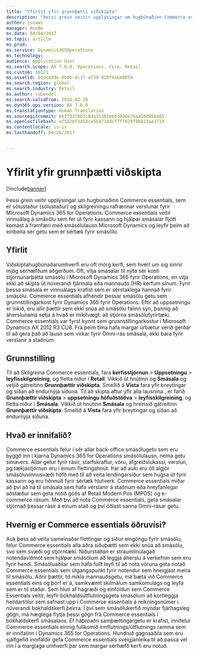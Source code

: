 ```yaml
---
title: "Yfirlit yfir grunnþætti viðskipta"
description: "Þessi grein veitir upplýsingar um hugbúnaðinn Commerce essentials, sem er sölustaður (sölustaður) og skilgreiningu rafrænnar verslunar fyrir Microsoft Dynamics 365 for Operations. Commerce essentials veitir vinnuálag á smásölu sem fer út fyrir kassann og hjálpar smásalar fljótt komast á framfæri með smásölulausn Microsoft Dynamics og leyfir þeim að einbeita sér getu sem er sértæk fyrir smásölu."
author: josaw1
manager: AnnBe
ms.date: 04/04/2017
ms.topic: article
ms.prod: 
ms.service: Dynamics365Operations
ms.technology: 
audience: Application User
ms.search.scope: AX 7.0.0, Operations, Core, Retail
ms.custom: 16121
ms.assetid: 61dced3e-8b6b-4c1f-af39-d20f4ab48659
ms.search.region: global
ms.search.industry: Retail
ms.author: rubendel
ms.search.validFrom: 2016-02-28
ms.dyn365.ops.version: AX 7.0.0
ms.translationtype: Human Translation
ms.sourcegitcommit: 6b1f91f863c8da35362ebb3036e76aa10d95ba65
ms.openlocfilehash: af5b20f3454ce5b4734dcf7ff029f9b813aa3710
ms.contentlocale: is-is
ms.lasthandoff: 04/26/2017


---
```


# <a name="commerce-essentials-overview"></a>Yfirlit yfir grunnþætti viðskipta

[!include[banner](includes/banner.md)]


Þessi grein veitir upplýsingar um hugbúnaðinn Commerce essentials, sem er sölustaður (sölustaður) og skilgreiningu rafrænnar verslunar fyrir Microsoft Dynamics 365 for Operations. Commerce essentials veitir vinnuálag á smásölu sem fer út fyrir kassann og hjálpar smásalar fljótt komast á framfæri með smásölulausn Microsoft Dynamics og leyfir þeim að einbeita sér getu sem er sértæk fyrir smásölu. 

<a name="overview"></a>Yfirlit
--------

Viðskiptahugbúnaðarumhverfi eru oft mörg kerfi, sem hvert um sig sinnir mjög sérhæfðum aðgerðum. Oft, vilja smásalar til nýta sér kosti stjórnunarþátta smásölu í Microsoft Dynamics 365 fyrir Operations, en vilja ekki að skipta út núverandi fjármála eða mannauðs (HR) kerfum sínum. Fyrir þessa smásala er vinnuálags krafist sem er sérstaklega hannað fyrir smásölu. Commerce essentials afhendir þessar smásölu getu sem grunnstillingarkost fyrir Dynamics 365 fyrir Operations. Eftir að uppsetningu er lokið, eru allir þættir sem ekki snúa að smásölu falinn sýn, þannig að áherslunamá setja á hvað er mikilvægt: að stjórna smásölufyrirtæki. Commerce essentials var fyrst kynnt sem grunnstillingarkostur í Microsoft Dynamics AX 2012 R3 CU8. Frá þeim tíma hafa margar úrbætur verið gerðar til að gera það að lausn sem virkar fyrir Omni-rás smásala, ekki bara fyrir verslanir á staðnum.

## <a name="configuration"></a>Grunnstilling
Til að Skilgreina Commerce essentials, fara **kerfisstjórnun** &gt; **Uppsetningu** &gt; **leyfisskilgreining**, og fletta niður í **Retail**. Víkkið út hnútinn og **Smásala** og veljið gátreitinn **Grunnþættir viðskipta**. Smellið á **Vista** fara yfir breytingar og síðan að endurnýja síðuna. Til að skipta aftur yfir alla lausnina , er farið **Grunnþættir viðskipta** &gt; **uppsetningu höfuðstöðva** &gt; **leyfisskilgreining**, og fletta niður í **Smásala**. Víkkið út hnútinn **Smásala** og hreinsið gátreitinn **Grunnþættir viðskipta**. Smellið á **Vista** fara yfir breytingar og síðan að endurnýja síðuna.

## <a name="what-is-included"></a>Hvað er innifalið?
Commerce essentials felur í sér allar back-office smásölugetu sem eru byggð inn í kjarna Dynamics 365 for Operations smásölulausn, nema getu símavers. Allar getur fyrir rásir, starfskraftur, vöru, afgreiðslukassi, verslun, pg tækjastjórnun eru í einum flettingahnút. Þar að auki eru öll algjör smásöluvinnusvæði höfð með til að veita lendingarsíður sem hugsa út fyrir kassann og eru hönnuð fyrir sértæk hlutverk. Commerce essentials miðar að því að ná til smásala sem hafa verslanir á staðnum eða hreyfanlegar aðstæður sem geta notið góðs af Retail Modern Pos (MPOS) og e-commerce rásum. Með því að nota Commerce essentials, geta smásalar stjórnað þessar rásir á einum stað og því öðlast sanna Omni-rásar getu.

## <a name="how-is-commerce-essentials-different"></a>Hvernig er Commerce essentials öðruvísi?
Auk þess að veita sameinaðar flettingar og síður eingöngu fyrir smásölu, felur Commerce essentials alla aðra síðuþætti sem ekki snúa að smásölu, svo sem svæði og stjórntæki. Niðurstaðan er straumlínulagað notendaviðmót sem hjálpar smásölum að leggja áherslu á verkefnin sem eru fyrir hendi. Smásöluaðilar sem hafa fullt leyfi til að nota vöruna geta notað Commerce essentials sem útgangspunkt fyrir notendur sem hneigjast meira til smásölu. Aðrir þættir, td mikla mannauðsgetu, má bæta við Commerce essentials eins og þörf er á, samkvæmt skilmálum  samkomulags og leyfa sem er til staðar. Sem hluti af hagræði og einföldun sem Commerce Essentials veitir, leyfir bókhaldsútflutningsgeta smásölum að kortleggja heildartölur sem safnast upp í Commerce essentials á reikningsnúmer í núverandi bókhaldskerfi þeirra. Í því sem smásölukerfið myndar fjárhagsleg gögn, má hæglega flytja þessi gögn frá Commerce essentials í bókhaldskerfi smásalans. Ef háþróaðri samþættingargetu er krafist, innifelur Commerce essentials einnig fullkomið innflutnings/útflutnings ramma sem er innifalinn í Dynamics 365 for Operations. Hundruð gagnaaðila sem eru sjálfgefið innifaldir gefa Commerce essentials sveigjanleika til að passa vel inn í a marglaga umhverfi þar sem margar sérhæfð kerfi eru notuð.




